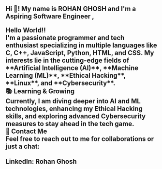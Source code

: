 <h2 align="left">Hi 👋! My name is ROHAN GHOSH and I'm a Aspiring Software Engineer ,


<p align="left">Hello World!!<br>I'm a passionate programmer and tech enthusiast specializing in multiple languages like C, C++, JavaScript, Python, HTML, and CSS. My interests lie in the cutting-edge fields of **Artificial Intelligence (AI)**, **Machine Learning (ML)**, **Ethical Hacking**, **Linux**, and **Cybersecurity**.<br>📚 Learning & Growing<br>Currently, I am diving deeper into AI and ML technologies, enhancing my Ethical Hacking skills, and exploring advanced Cybersecurity measures to stay ahead in the tech game.<br>📧 Contact Me<br>Feel free to reach out to me for collaborations or just a chat:<br><br>LinkedIn: Rohan Ghosh</p>

###
